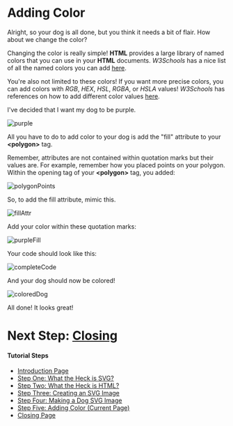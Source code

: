 # Adding Color

Alright, so your dog is all done, but you think it needs a bit of flair. How about we change the color?

Changing the color is really simple! **HTML** provides a large library of named colors that you can use in your **HTML** documents. *W3Schools* has a nice list of all the named colors you can add [here](https://www.w3schools.com/colors/colors_names.asp).

You're also not limited to these colors! If you want more precise colors, you can add colors with *RGB*, *HEX*, *HSL*, *RGBA*, or *HSLA* values! *W3Schools* has references on how to add different color values [here](https://www.w3schools.com/html/html_colors.asp).

I've decided that I want my dog to be purple.

![purple](C:\Users\Livvy\Documents\GitHub\final-project\1600finalProject\images\42.PNG)

All you have to do to add color to your dog is add the "fill" attribute to your **&lt;polygon>** tag.

Remember, attributes are not contained within quotation marks but their values are. For example, remember how you placed points on your polygon. Within the opening tag of your **&lt;polygon>** tag, you added:

![polygonPoints](C:\Users\Livvy\Documents\GitHub\final-project\1600finalProject\images\43.PNG)

So, to add the fill attribute, mimic this.

![fillAttr](C:\Users\Livvy\Documents\GitHub\final-project\1600finalProject\images\44.PNG)

Add your color within these quotation marks:

![purpleFill](C:\Users\Livvy\Documents\GitHub\final-project\1600finalProject\images\45.PNG)

Your code should look like this:

![completeCode](C:\Users\Livvy\Documents\GitHub\final-project\1600finalProject\images\46.PNG)

And your dog should now be colored!

![coloredDog](C:\Users\Livvy\Documents\GitHub\final-project\1600finalProject\images\47.PNG)

All done! It looks great!

# Next Step: [Closing](closing.md)

#### Tutorial Steps

* [Introduction Page](README.md)
* [Step One: What the Heck is SVG?](stepOne.md)
* [Step Two: What the Heck is HTML?](stepTwo.md)
* [Step Three: Creating an SVG Image](stepThree.md)
* [Step Four: Making a Dog SVG Image](stepFour.md)
* [Step Five: Adding Color (Current Page)](stepFive.md)
* [Closing Page](closing.md)